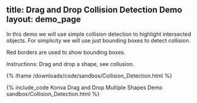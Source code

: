 title: Drag and Drop Collision Detection Demo
layout: demo_page
---

In this demo we will use simple collision detection to highlight intersected objects.
For simplicity we will use just bounding boxes to detect collision.

Red borders are used to show bounding boxes.

Instructions: Drag and drop a shape, see collusion.

{% iframe /downloads/code/sandbox/Collision_Detection.html %}

{% include_code Konva Drag and Drop Multiple Shapes Demo sandbox/Collision_Detection.html %}